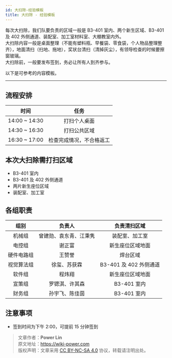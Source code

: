 ```yaml
---
id: 大扫除-经验模板
title: 大扫除 - 经验模板
---
```


每次大扫除，我们队要负责的区域一般是 B3-401 室内、两个新生区域、B3-401 及 402 外侧通道、装配室、加工室材料室、大棚教室内外。  
大扫除内容一般是桌面整理（不能有塑料瓶、早餐袋、零食袋，个人物品整理整齐），地面清扫（扫地、拖地），奖状台清扫（清掉灰尘），有领导检查的时候要擦窗玻璃。  
大扫除前，一般要发布签到，务必让所有人到齐参与。

以下是可参考的内容模板。

---

## 流程安排

|     时间      |           任务           |
| :-----------: | :----------------------: |
| 14:00 ~ 14:30 |       打扫个人桌面       |
| 14:30 ~ 16:30 |       打扫公共区域       |
| 16:30 ~ 17:00 | 检查完成情况，不合格返工 |

## 本次大扫除需打扫区域

- B3-401 室内
- B3-401 及 402 外侧通道
- 两片新生座位区域
- 装配室、加工室

## 各组职责

|    组别    |         负责人         |        负责清扫区域        |
| :--------: | :--------------------: | :------------------------: |
|   机械组   | 曾建勋、袁东青、江秉隽 |       装配室、加工室       |
|   电控组   |         谢正富         | 新生座位区域地面 |
| 硬件电路组 |         王赞誉         |       焊台区域      |
| 视觉算法组 |      徐玺、苏获霖      |   B3-401 及 402 外侧通道   |
|   软件组   |         程炜翔         |      新生座位区域地面      |
|   宣策组   |     罗锶淇、许其森     |        B3-401 室内         |
|   财务组   |     孙宇飞、陈佳茵     |        B3-401 室内         |

## 注意事项

- 签到时间为下午 2:00，可提前 15 分钟签到

> 文章作者：**Power Lin**  
> 原文地址：<https://wiki-power.com>  
> 版权声明：文章采用 [CC BY-NC-SA 4.0](https://creativecommons.org/licenses/by/4.0/deed.zh) 协议，转载请注明出处。